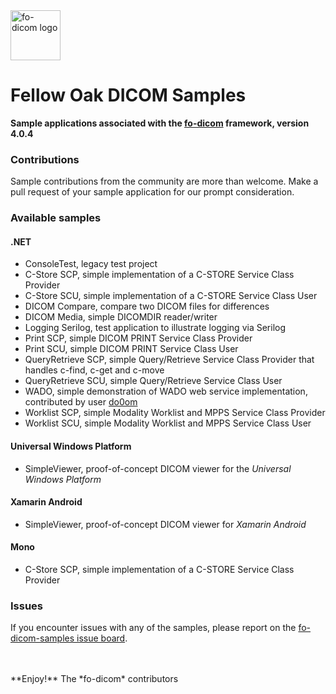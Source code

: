<img src="https://lh3.googleusercontent.com/-Fq3nigRUo7U/VfaIPuJMjfI/AAAAAAAAALo/7oaLrrTBhnw/s1600/Fellow%2BOak%2BSquare%2BTransp.png" alt="fo-dicom logo" height="80" />

# Fellow Oak DICOM Samples
**Sample applications associated with the [fo-dicom](https://github.com/fo-dicom/fo-dicom) framework, version 4.0.4**

### Contributions
Sample contributions from the community are more than welcome. Make a pull request of your sample application for our prompt consideration.

### Available samples
#### .NET
* ConsoleTest, legacy test project
* C-Store SCP, simple implementation of a C-STORE Service Class Provider
* C-Store SCU, simple implementation of a C-STORE Service Class User
* DICOM Compare, compare two DICOM files for differences
* DICOM Media, simple DICOMDIR reader/writer
* Logging Serilog, test application to illustrate logging via Serilog
* Print SCP, simple DICOM PRINT Service Class Provider
* Print SCU, simple DICOM PRINT Service Class User
* QueryRetrieve SCP, simple Query/Retrieve Service Class Provider that handles c-find, c-get and c-move
* QueryRetrieve SCU, simple Query/Retrieve Service Class User
* WADO, simple demonstration of WADO web service implementation, contributed by user [do0om](https://github.com/do0om)
* Worklist SCP, simple Modality Worklist and MPPS Service Class Provider
* Worklist SCU, simple Modality Worklist and MPPS Service Class User

#### Universal Windows Platform
* SimpleViewer, proof-of-concept DICOM viewer for the _Universal Windows Platform_

#### Xamarin Android
* SimpleViewer, proof-of-concept DICOM viewer for _Xamarin Android_

#### Mono
* C-Store SCP, simple implementation of a C-STORE Service Class Provider

### Issues
If you encounter issues with any of the samples, please report on the [fo-dicom-samples issue board](https://github.com/fo-dicom/fo-dicom-samples/issues).

<br />
<br />
**Enjoy!**  
The *fo-dicom* contributors
